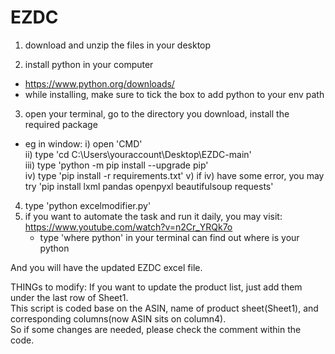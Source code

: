 # EZDC
1) download and unzip the files in your desktop

2) install python in your computer
  - https://www.python.org/downloads/
  - while installing, make sure to tick the box to add python to your env path
3) open your terminal, go to the directory you download, install the required package
  - eg in window: 
        i) open 'CMD'\
        ii) type 'cd C:\Users\youraccount\Desktop\EZDC-main'\
        iii) type 'python -m pip install --upgrade pip'\
        iv) type 'pip install -r requirements.txt'
        v) if iv) have some error, you may try 'pip install lxml pandas openpyxl beautifulsoup requests'
        
4) type 'python excelmodifier.py'
5) if you want to automate the task and run it daily, you may visit: https://www.youtube.com/watch?v=n2Cr_YRQk7o
   - type 'where python' in your terminal can find out where is your python

And you will have the updated EZDC excel file.

THINGs to modify:
If you want to update the product list, just add them under the last row of Sheet1.\
This script is coded base on the ASIN, name of product sheet(Sheet1), and corresponding columns(now ASIN sits on column4).\
So if some changes are needed, please check the comment within the code.
